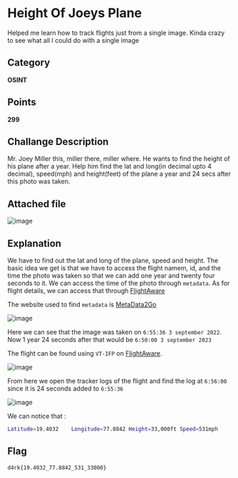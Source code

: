 # Height Of Joeys Plane
Helped me learn how to track flights just from a single image. Kinda crazy to see what all I could do with a single image
## Category
**OSINT**
## Points
**299**
## Challange Description
Mr. Joey Miller this, miller there, miller where. He wants to find the height of his plane after a year. Help him find the lat and long(in decimal upto 4 decimal), speed(mph) and height(feet) of the plane a year and 24 secs after this photo was taken.
## Attached file
![image](https://github.com/Sak-drago/Writeup/assets/116898248/130e11e8-4fa2-43a5-af14-aa8c6d29469b)

## Explanation
We have to find out the lat and long of the plane, speed and height. The basic idea we get is that we have to access the flight namem, id, and the time the photo was taken so that we can add one year and twenty four seconds to it.
We can access the time of the photo through `metadata`. As for flight details, we can access that through [FlightAware](https://www.flightaware.com/)


The website used to find `metadata` is [MetaData2Go](https://www.metadata2go.com/)

![image](https://github.com/Sak-drago/Writeup/assets/116898248/417fde9a-48c1-4b3b-b8f7-be9c32470264)


Here we can see that the image was taken on `6:55:36 3 september 2022`. 
Now 1 year 24 seconds after that would be `6:50:00 3 september 2023`

 The flight can be found using `VT-IFP` on  [FlightAware](https://www.flightaware.com/).

![image](https://github.com/Sak-drago/Writeup/assets/116898248/12293560-2d0e-4aae-8773-2828c3fc754c)


From here we open the tracker logs of the flight and find the log at `6:56:00` since it is 24 seconds added to `6:55:36`

![image](https://github.com/Sak-drago/Writeup/assets/116898248/cad462e0-0239-4f61-baaf-6bc053e93280)


We can notice that :
```sh
Latitude=19.4032	Longitude=77.8842 Height=33,000ft Speed=531mph
```

## Flag
`d4rk{19.4032_77.8842_531_33000}`
